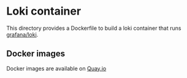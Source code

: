 # Loki container

This directory provides a Dockerfile to build a loki container
that runs [grafana/loki](https://github.com/grafana/loki).

## Docker images

Docker images are available on [Quay.io](https://quay.io/repository/cybozu/loki)
